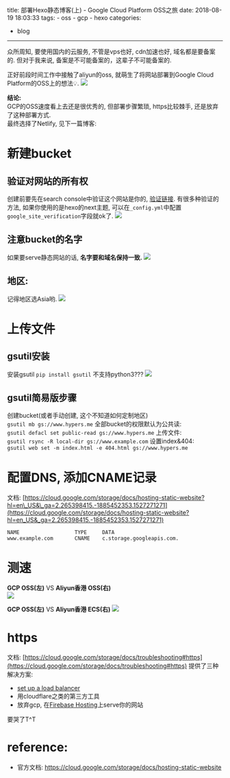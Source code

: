 title: 部署Hexo静态博客(上) - Google Cloud Platform OSS之旅
date: 2018-08-19 18:03:33
tags: 
    - oss
    - gcp
    - hexo
categories:
  - blog
---

众所周知, 要使用国内的云服务, 不管是vps也好, cdn加速也好, 域名都是要备案的. 但对于我来说, 备案是不可能备案的，这辈子不可能备案的. 

正好前段时间工作中接触了aliyun的oss, 就萌生了将网站部署到Google Cloud Platform的OSS上的想法💡.
![](/images/blog/180819_hexo_to_gcp_oss/15346829618992.jpg)

**结论:**    
GCP的OSS速度看上去还是很优秀的, 但部署步骤繁琐, https比较棘手, 还是放弃了这种部署方式.   
最终选择了Netlify, 见下一篇博客: 

<!--more-->

# 新建bucket
## 验证对网站的所有权
创建前要先在search console中验证这个网站是你的, [验证链接](https://www.google.com/webmasters/tools/home?hl=en). 
有很多种验证的方法, 如果你使用的是hexo的next主题, 可以在`_config.yml`中配置`google_site_verification`字段就ok了. 
![](/images/blog/180819_hexo_to_gcp_oss/15346836448137.jpg)
## 注意bucket的名字
如果要serve静态网站的话, **名字要和域名保持一致.**
![](/images/blog/180819_hexo_to_gcp_oss/15346836542164.jpg)

## 地区:
记得地区选Asia哟.
![](/images/blog/180819_hexo_to_gcp_oss/15346836624305.jpg)


# 上传文件
## gsutil安装
安装gsutil
`pip install gsutil`
不支持python3??? 
![](/images/blog/180819_hexo_to_gcp_oss/15346836717853.jpg)

## gsutil简易版步骤
创建bucket(或者手动创建, 这个不知道如何定制地区)   
`gsutil mb gs://www.hypers.me`
全部bucket的权限默认为公共读:   
`gsutil defacl set public-read gs://www.hypers.me`
上传文件:   
`gsutil rsync -R local-dir gs://www.example.com`
设置index&404:   
`gsutil web set -m index.html -e 404.html gs://www.hypers.me`


# 配置DNS, 添加CNAME记录
文档: [https://cloud.google.com/storage/docs/hosting-static-website?hl=en\_US&\_ga=2.265398415.-1885452353.1527271271](https://cloud.google.com/storage/docs/hosting-static-website?hl=en_US&_ga=2.265398415.-1885452353.1527271271)
```
NAME                  TYPE     DATA
www.example.com       CNAME    c.storage.googleapis.com.
```


# 测速
**GCP OSS(左)** VS **Aliyun香港 OSS(右)**   
![](/images/blog/180819_hexo_to_gcp_oss/15346837142907.jpg)

**GCP OSS(左)** VS **Aliyun香港 ECS(右)**
![](/images/blog/180819_hexo_to_gcp_oss/15346837319940.jpg)


# https
文档: [https://cloud.google.com/storage/docs/troubleshooting#https](https://cloud.google.com/storage/docs/troubleshooting#https)
提供了三种解决方案:
- [set up a load balancer](https://cloud.google.com/compute/docs/load-balancing/http/adding-a-backend-bucket-to-content-based-load-balancing)
- 用cloudflare之类的第三方工具
- 放弃gcp, 在[Firebase Hosting](https://firebase.google.com/docs/hosting/)上serve你的网站

要哭了T^T




# reference:
- 官方文档: https://cloud.google.com/storage/docs/hosting-static-website

